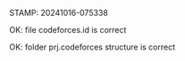 STAMP: 20241016-075338
OK: file codeforces.id is correct
OK: folder prj.codeforces structure is correct
